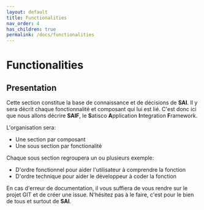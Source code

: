 ```yaml
---
layout: default
title: Functionalities
nav_order: 4
has_children: true
permalink: /docs/functionalities
---
```


# Functionalities

## Presentation

Cette section constitue la base de connaissance et de décisions de **SAI**. Il y sera décrit chaque fonctionnalité et composant qui lui est lié.
C'est donc ici que nous allons décrire **SAIF**, le **S**atisco **A**pplication **I**ntegration **F**ramework.

L'organisation sera:
- Une section par composant
- Une sous section par fonctionalité

Chaque sous section regroupera un ou plusieurs exemple:
- D'ordre fonctionnel pour aider l'utilisateur à comprendre la fonction
- D'ordre technique pour aider le développeur à coder la fonction

En cas d'erreur de documentation, il vous suffiera de vous rendre sur le projet GIT et de créer une issue. N'hésitez pas à le faire, c'est pour le bien de tous et surtout de **SAI**.
